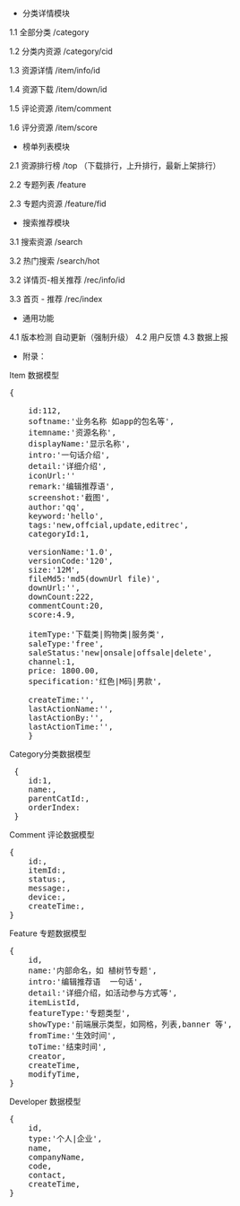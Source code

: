 
* 分类详情模块 

1.1 全部分类 
/category

1.2 分类内资源
/category/cid

1.3 资源详情
/item/info/id

1.4 资源下载
/item/down/id

1.5 评论资源
/item/comment

1.6 评分资源 
/item/score


* 榜单列表模块

2.1 资源排行榜
/top  （下载排行，上升排行，最新上架排行）

2.2 专题列表 
/feature

2.3 专题内资源 
/feature/fid


* 搜索推荐模块

3.1 搜索资源
/search

3.2 热门搜索
/search/hot

3.2 详情页-相关推荐
/rec/info/id

3.3 首页 - 推荐
/rec/index

* 通用功能

4.1 版本检测 自动更新（强制升级）
4.2 用户反馈 
4.3 数据上报 


* 附录：

Item 数据模型

<pre>
{

    id:112,
    softname:'业务名称 如app的包名等',
    itemname:'资源名称', 
    displayName:'显示名称',
    intro:'一句话介绍',
    detail:'详细介绍',
    iconUrl:''
    remark:'编辑推荐语',
    screenshot:'截图',
    author:'qq',
    keyword:'hello',
    tags:'new,offcial,update,editrec',
    categoryId:1,
    
    versionName:'1.0',
    versionCode:'120',
    size:'12M',
    fileMd5:'md5(downUrl file)',
    downUrl:'',
    downCount:222,
    commentCount:20,
    score:4.9,
    
    itemType:'下载类|购物类|服务类',
    saleType:'free',
    saleStatus:'new|onsale|offsale|delete',
    channel:1,
    price: 1800.00,
    specification:'红色|M码|男款',

    createTime:'',
    lastActionName:'',
    lastActionBy:'',
    lastActionTime:'',
    }
</pre>
Category分类数据模型
<pre>
 {
    id:1,
    name:,
    parentCatId:,
    orderIndex:
 }
</pre>
Comment 评论数据模型
<pre>
{
    id:,
    itemId:,
    status:,
    message:,
    device:,
    createTime:,
}
</pre>
Feature 专题数据模型
<pre>
{
    id,
    name:'内部命名，如 植树节专题',
    intro:'编辑推荐语  一句话',
    detail:'详细介绍，如活动参与方式等',
    itemListId,
    featureType:'专题类型',
    showType:'前端展示类型，如网格，列表,banner 等',
    fromTime:'生效时间',
    toTime:'结束时间',
    creator,
    createTime,
    modifyTime,
}
</pre>
Developer 数据模型
<pre>
{
    id,
    type:'个人|企业',
    name,
    companyName,
    code,
    contact,
    createTime,
}
</pre>
